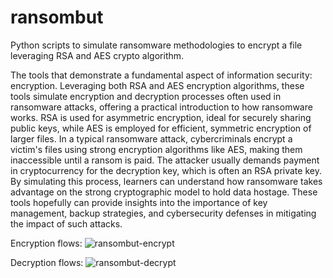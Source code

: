 # ransombut
Python scripts to simulate ransomware methodologies to encrypt a file leveraging RSA and AES crypto algorithm.

The tools that demonstrate a fundamental aspect of information security: encryption. Leveraging both RSA and AES encryption algorithms, these tools simulate encryption and decryption processes often used in ransomware attacks, offering a practical introduction to how ransomware works. RSA is used for asymmetric encryption, ideal for securely sharing public keys, while AES is employed for efficient, symmetric encryption of larger files.  In a typical ransomware attack, cybercriminals encrypt a victim's files using strong encryption algorithms like AES, making them inaccessible until a ransom is paid. The attacker usually demands payment in cryptocurrency for the decryption key, which is often an RSA private key. By simulating this process, learners can understand how ransomware takes advantage on the strong cryptographic model to hold data hostage. These tools hopefully can provide insights into the importance of key management, backup strategies, and cybersecurity defenses in mitigating the impact of such attacks.

Encryption flows:
![ransombut-encrypt](https://github.com/user-attachments/assets/066ea62d-e800-4777-acf2-a4f573f17a96)

Decryption flows:
![ransombut-decrypt](https://github.com/user-attachments/assets/8f03968e-baf1-4e8f-9d15-828796968689)
